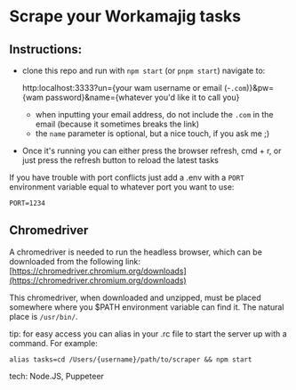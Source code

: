 # Scrape your Workamajig tasks

## Instructions:
- clone this repo and run with `npm start` (or `pnpm start`)
navigate to: 
    
    http:localhost:3333?un={your wam username or email (-`.com`)}&pw={wam password}&name={whatever you'd like it to call you}

  - when inputting your email address, do not include the `.com` in the email (because it sometimes breaks the link)
  - the `name` parameter is optional, but a nice touch, if you ask me ;)
- Once it's running you can either press the browser refresh, cmd + r, or just press the refresh button to reload the latest tasks

If you have trouble with port conflicts just add a .env with a `PORT` environment variable equal to whatever port you want to use:

    PORT=1234

## Chromedriver
A chromedriver is needed to run the headless browser, which can be downloaded from the following link: [https://chromedriver.chromium.org/downloads](https://chromedriver.chromium.org/downloads)

This chromedriver, when downloaded and unzipped, must be placed somewhere where you $PATH environment variable can find it. The natural place is `/usr/bin/`.

tip: for easy access you can alias in your .rc file to start the server up with a command. For example:

    alias tasks=cd /Users/{username}/path/to/scraper && npm start

tech: Node.JS, Puppeteer